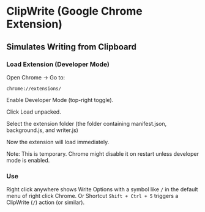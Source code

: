 # ClipWrite (Google Chrome Extension)
## Simulates Writing from Clipboard

### Load Extension (Developer Mode)
Open Chrome → Go to:

```chrome://extensions/```

Enable Developer Mode (top-right toggle).

Click Load unpacked.

Select the extension folder (the folder containing manifest.json, background.js, and writer.js)

Now the extension will load immediately.

Note: This is temporary. Chrome might disable it on restart unless developer mode is enabled.

### Use
Right click anywhere shows Write Options with a symbol like ```/``` in the default menu of right click Chrome.
Or
Shortcut ```Shift + Ctrl + 5``` triggers a ClipWrite (```/```) action (or similar).
